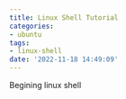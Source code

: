 ```yaml
---
title: Linux Shell Tutorial
categories:
- ubuntu
tags:
- linux-shell
date: '2022-11-18 14:49:09'
---
```


Begining linux shell
